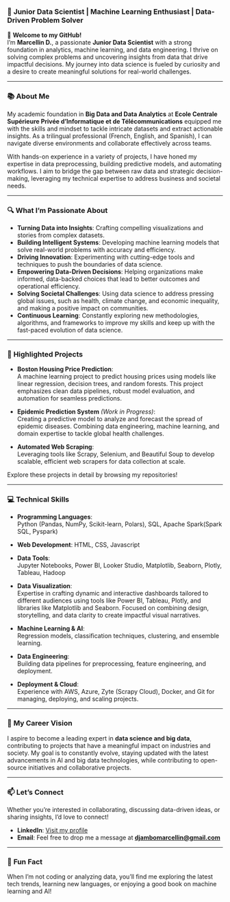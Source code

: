 ### 🌟 **Junior Data Scientist | Machine Learning Enthusiast | Data-Driven Problem Solver**

👋 **Welcome to my GitHub!**  
I’m **Marcellin D.**, a passionate **Junior Data Scientist** with a strong foundation in analytics, machine learning, and data engineering. I thrive on solving complex problems and uncovering insights from data that drive impactful decisions. My journey into data science is fueled by curiosity and a desire to create meaningful solutions for real-world challenges.

---

### 📚 **About Me**  
My academic foundation in **Big Data and Data Analytics** at **Ecole Centrale Supérieure Privée d’Informatique et de Télécommunications** equipped me with the skills and mindset to tackle intricate datasets and extract actionable insights. As a trilingual professional (French, English, and Spanish), I can navigate diverse environments and collaborate effectively across teams.  

With hands-on experience in a variety of projects, I have honed my expertise in data preprocessing, building predictive models, and automating workflows. I aim to bridge the gap between raw data and strategic decision-making, leveraging my technical expertise to address business and societal needs.  

---

### 🔍 **What I’m Passionate About**  
- **Turning Data into Insights**: Crafting compelling visualizations and stories from complex datasets.  
- **Building Intelligent Systems**: Developing machine learning models that solve real-world problems with accuracy and efficiency.  
- **Driving Innovation**: Experimenting with cutting-edge tools and techniques to push the boundaries of data science.  
- **Empowering Data-Driven Decisions**: Helping organizations make informed, data-backed choices that lead to better outcomes and operational efficiency.  
- **Solving Societal Challenges**: Using data science to address pressing global issues, such as health, climate change, and economic inequality, and making a positive impact on communities.  
- **Continuous Learning**: Constantly exploring new methodologies, algorithms, and frameworks to improve my skills and keep up with the fast-paced evolution of data science.  

---

### 🌟 **Highlighted Projects**  
- **Boston Housing Price Prediction**:  
  A machine learning project to predict housing prices using models like linear regression, decision trees, and random forests. This project emphasizes clean data pipelines, robust model evaluation, and automation for seamless predictions.  

- **Epidemic Prediction System** *(Work in Progress)*:  
  Creating a predictive model to analyze and forecast the spread of epidemic diseases. Combining data engineering, machine learning, and domain expertise to tackle global health challenges.  

- **Automated Web Scraping**:  
  Leveraging tools like Scrapy, Selenium, and Beautiful Soup to develop scalable, efficient web scrapers for data collection at scale.  

Explore these projects in detail by browsing my repositories!  

---

### 💻 **Technical Skills**  
- **Programming Languages**:  
  Python (Pandas, NumPy, Scikit-learn, Polars), SQL, Apache Spark(Spark SQL, Pyspark)
  
- **Web  Development**:
  HTML, CSS, Javascript
  
- **Data Tools**:  
  Jupyter Notebooks, Power BI, Looker Studio, Matplotlib, Seaborn, Plotly, Tableau, Hadoop

- **Data Visualization**:  
  Expertise in crafting dynamic and interactive dashboards tailored to different audiences using tools like Power BI, Tableau, Plotly, and libraries like Matplotlib and Seaborn. Focused on combining design, storytelling, and data clarity to create impactful visual narratives.

- **Machine Learning & AI**:  
  Regression models, classification techniques, clustering, and ensemble learning.  

- **Data Engineering**:  
  Building data pipelines for preprocessing, feature engineering, and deployment.  

- **Deployment & Cloud**:  
  Experience with AWS, Azure, Zyte (Scrapy Cloud), Docker, and Git for managing, deploying, and scaling projects.  

---

### 🎯 **My Career Vision**  
I aspire to become a leading expert in **data science and big data**, contributing to projects that have a meaningful impact on industries and society. My goal is to constantly evolve, staying updated with the latest advancements in AI and big data technologies, while contributing to open-source initiatives and collaborative projects.  

---

### 📫 **Let’s Connect**  
Whether you’re interested in collaborating, discussing data-driven ideas, or sharing insights, I’d love to connect!  
- **LinkedIn**: [Visit my profile](https://www.linkedin.com/in/marcellindjambo/)  
- **Email**: Feel free to drop me a message at **[djambomarcellin@gmail.com](mailto:djambomarcellin@gmail.com)**  

---

### 🚀 **Fun Fact**  
When I’m not coding or analyzing data, you’ll find me exploring the latest tech trends, learning new languages, or enjoying a good book on machine learning and AI!  
